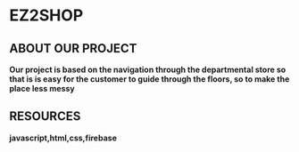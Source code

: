 # EZ2SHOP

## ABOUT OUR PROJECT

**Our project is based on the navigation through the departmental store so that is is easy for the customer to guide through the floors, so to make the place less messy**

## RESOURCES

**javascript,html,css,firebase**
